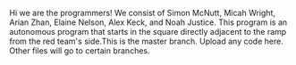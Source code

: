 Hi we are the programmers! We consist of Simon McNutt, Micah Wright, Arian Zhan, Elaine Nelson, Alex Keck, and Noah Justice. This program is an autonomous program that starts in the square directly adjacent to the ramp from the red team's side.This is the master branch. Upload any code here. Other files will go to certain branches.
